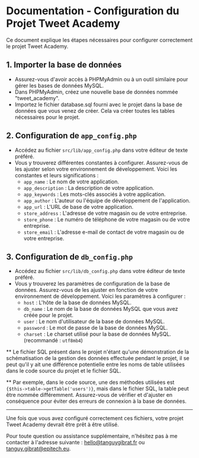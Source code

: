 # Documentation - Configuration du Projet Tweet Academy

Ce document explique les étapes nécessaires pour configurer correctement le projet Tweet Academy.

## 1. Importer la base de données

- Assurez-vous d'avoir accès à PHPMyAdmin ou à un outil similaire pour gérer les bases de données MySQL.
- Dans PHPMyAdmin, créez une nouvelle base de données nommée "tweet_academy".
- Importez le fichier database.sql fourni avec le projet dans la base de données que vous venez de créer. Cela va créer toutes les tables nécessaires pour le projet.

## 2. Configuration de `app_config.php`

- Accédez au fichier `src/lib/app_config.php` dans votre éditeur de texte préféré.
- Vous y trouverez différentes constantes à configurer. Assurez-vous de les ajuster selon votre environnement de développement. Voici les constantes et leurs significations :
  - `app_name` : Le nom de votre application.
  - `app_description` : La description de votre application.
  - `app_keywords` : Les mots-clés associés à votre application.
  - `app_author` : L'auteur ou l'équipe de développement de l'application.
  - `app_url` : L'URL de base de votre application.
  - `store_address` : L'adresse de votre magasin ou de votre entreprise.
  - `store_phone` : Le numéro de téléphone de votre magasin ou de votre entreprise.
  - `store_email` : L'adresse e-mail de contact de votre magasin ou de votre entreprise.

## 3. Configuration de `db_config.php`

- Accédez au fichier `src/lib/db_config.php` dans votre éditeur de texte préféré.
- Vous y trouverez les paramètres de configuration de la base de données. Assurez-vous de les ajuster en fonction de votre environnement de développement. Voici les paramètres à configurer :
  - `host` : L'hôte de la base de données MySQL.
  - `db_name` : Le nom de la base de données MySQL que vous avez créée pour le projet.
  - `user` : Le nom d'utilisateur de la base de données MySQL.
  - `password` : Le mot de passe de la base de données MySQL.
  - `charset` : Le charset utilisé pour la base de données MySQL. (recommandé : `utf8mb4`)

** Le fichier SQL présent dans le projet n'étant qu'une démonstration de la schématisation de la gestion des données effectuée pendant le projet, il se peut qu'il y ait une différence potentielle entre les noms de table utilisées dans le code source du projet et le fichier SQL.

** Par exemple, dans le code source, une des méthodes utilisées est `{$this->table->getTable('users')}`, mais dans le fichier SQL, la table peut être nommée différemment. Assurez-vous de vérifier et d'ajuster en conséquence pour éviter des erreurs de connexion à la base de données.

---

Une fois que vous avez configuré correctement ces fichiers, votre projet Tweet Academy devrait être prêt à être utilisé.

Pour toute question ou assistance supplémentaire, n'hésitez pas à me contacter à l'adresse suivante : [hello@tanguygibrat.fr](mailto:hello@tanguygibrat.fr) ou [tanguy.gibrat@epitech.eu](mailto:tanguy.gibrat@epitech.eu).
